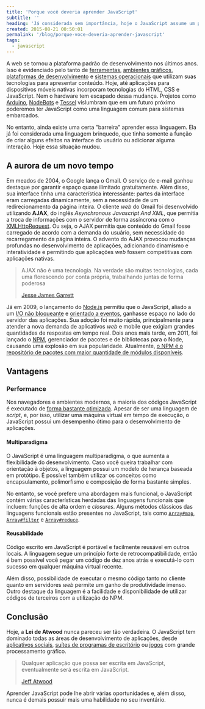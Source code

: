 ```yaml
---
title: 'Porque você deveria aprender JavaScript'
subtitle: ''
heading: 'Já considerada sem importância, hoje o JavaScript assume um papel líder no mercado.'
created: 2015-08-21 00:50:01
permalink: '/blog/porque-voce-deveria-aprender-javascript'
tags:
  - javascript
---
```


A web se tornou a plataforma padrão de desenvolvimento nos últimos anos. Isso é
evidenciado pelo tanto de [ferramentas](https://www.npmjs.com/),
[ambientes gráficos](http://www.i-programmer.info/news/167-javascript/5418-javascript-to-be-the-default-langauge-for-gnome.html),
[plataformas de desenvolvimento](http://electron.atom.io/) e
[sistemas operacionais](http://www.chromium.org/chromium-os) que utilizam suas
tecnologias para apresentar conteúdo. Hoje, até aplicações para dispositivos
móveis nativas incorporam tecnologias do HTML, CSS e JavaScript. Nem o hardware
tem escapado dessa mudança. Projetos como
[Arduino](https://lostechies.com/derickbailey/2013/07/30/let-me-teach-you-arduino-with-javascript/),
[NodeBots](http://nodebots.io/) e [Tessel](https://tessel.io/) vislumbram que em
um futuro próximo poderemos ter JavaScript como uma linguagem comum para
sistemas embarcados.

No entanto, ainda existe uma certa "barreira" aprender essa linguagem. Ela já
foi considerada uma linguagem brinquedo, que tinha somente a função de criar
alguns efeitos na interface do usuário ou adicionar alguma interação. Hoje essa
situação mudou.

## A aurora de um novo tempo

Em meados de 2004, o Google lança o Gmail. O serviço de e-mail ganhou destaque
por garantir espaço quase ilimitado gratuitamente. Além disso, sua interface
tinha uma característica interessante: partes da interface eram carregadas
dinamicamente, sem a necessidade de um redirecionamento da página inteira. O
cliente _web_ do Gmail foi desenvolvido utilizando **AJAX**, do inglês <i
lang="en">Asynchronous Javascript And XML</i>, que permitia a troca de
informações com o servidor de forma assíncrona com o
[XMLHttpRequest](https://developer.mozilla.org/pt-BR/docs/Web/API/XMLHttpRequest).
Ou seja, o AJAX permitia que conteúdo do Gmail fosse carregado de acordo com a
demanda do usuário, sem necessidade do recarregamento da página inteira. O
advento do AJAX provocou mudanças profundas no desenvolvimento de aplicações,
adicionando dinamismo e interatividade e permitindo que aplicações _web_ fossem
competitivas com aplicações nativas.

<blockquote
cite="http://www.adaptivepath.com/ideas/ajax-new-approach-web-applications/">
<p> AJAX não é uma tecnologia. Na verdade são muitas tecnologias, cada uma
florescendo por conta própria, trabalhando juntas de forma poderosa </p>
<footer> <a
href="http://www.adaptivepath.com/ideas/ajax-new-approach-web-applications/">
Jesse James Garrett </a> </fotter> </blockquote>

Já em 2009, o lançamento do [Node.js](https://nodejs.org/) permitiu que o
JavaScript, aliado a um
[I/O não bloqueante](https://en.wikipedia.org/wiki/Asynchronous_I/O) e
[orientado a eventos](https://en.wikipedia.org/wiki/Event-driven_programming),
ganhasse espaço no lado do servidor das aplicações. Sua adoção foi muito rápida,
principalmente para atender a nova demanda de aplicativos _web_ e mobile que
exigiam grandes quantidades de respostas em tempo real. Dois anos mais tarde, em
2011, foi lançado o [NPM](https://www.npmjs.com/), gerenciador de pacotes e de
bibliotecas para o Node, causando uma explosão em sua popularidade. Atualmente,
[o NPM é o repositório de pacotes com maior quantidade de módulos disponíveis](http://www.modulecounts.com/).

## Vantagens

### Performance

Nos navegadores e ambientes modernos, a maioria dos códigos JavaScript é
executado de
[forma bastante otimizada](https://hacks.mozilla.org/2017/02/a-crash-course-in-just-in-time-jit-compilers/).
Apesar de ser uma linguagem de <i lang="en">script</i>, e, por isso, utilizar
uma máquina virtual em tempo de execução, o JavaScript possui um desempenho
ótimo para o desenvolvimento de aplicações.

#### Multiparadigma

O JavaScript é uma linguagem multiparadigma, o que aumenta a flexibilidade do
desenvolvimento. Caso você queira trabalhar com orientação à objetos, a
linguagem possui um modelo de herança baseada em protótipo. É possível também
utilizar os conceitos como encapsulamento, polimorfismo e composição de forma
bastante simples.

No entanto, se você prefere uma abordagem mais funcional, o JavaScript contém
várias características herdadas das linguagens funcionais que incluem: funções
de alta ordem e <i lang="en">closures</i>. Alguns métodos clássicos das
linguagens funcionais estão presentes no JavaScript, tais como <span
lang="en">[`Array#map`](https://developer.mozilla.org/en-US/docs/Web/JavaScript/Reference/Global_Objects/Array/map)</span>,
<span
lang="en">[`Array#filter`](https://developer.mozilla.org/en-US/docs/Web/JavaScript/Reference/Global_Objects/Array/filter)</span>
e <span
lang="en">[`Array#reduce`](https://developer.mozilla.org/en-US/docs/Web/JavaScript/Reference/Global_Objects/Array/Reduce)</span>.

#### Reusabilidade

Código escrito em JavaScript é portável e facilmente reusável em outros locais.
A linguagem segue um princípio forte de retrocompatibilidade, então é bem
possível você pegar um código de dez anos atrás e executá-lo com sucesso em
qualquer máquina virtual recente.

Além disso, possibilidade de executar o mesmo código tanto no cliente quanto em
servidores _web_ permite um ganho de produtividade imenso. Outro destaque da
linguagem é a facilidade e disponibilidade de utilizar códigos de terceiros com
a utilização do NPM.

## Conclusão

Hoje, a **Lei de Atwood** nunca pareceu ser tão verdadeira. O JavaScript tem
dominado todas as áreas de desenvolvimento de aplicações, desde
[aplicativos sociais](https://developers.facebook.com/docs/javascript),
[suítes de programas de escritório](https://www.google.com/docs/about/) ou
[jogos](http://phaser.io/) com grande processamento gráfico.

<blockquote cite="http://blog.codinghorror.com/the-principle-of-least-power/">
<p> Qualquer aplicação que possa ser escrita em JavaScript, eventualmente será
escrita em JavaScript. </p> <footer> <a
href="http://blog.codinghorror.com/the-principle-of-least-power/"> Jeff Atwood
</a> </footer> </blockquote>

Aprender JavaScript pode lhe abrir várias oportunidades e, além disso, nunca é
demais possuir mais uma habilidade no seu inventário.
